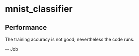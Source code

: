 # mnist_classifier

## Performance
The training accuracy is not good; nevertheless the code runs. 

-- Job 
